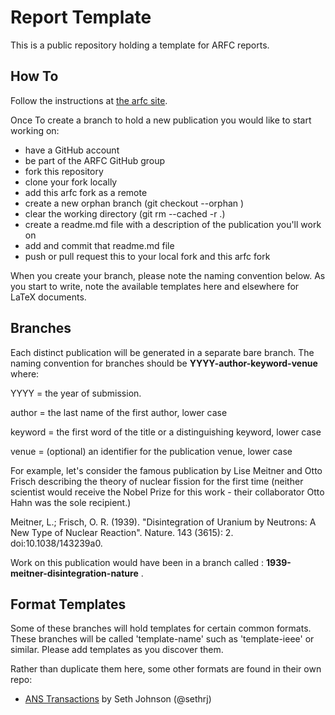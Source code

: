 Report Template
===============

This is a public repository holding a template for ARFC reports.

How To
-------

Follow the instructions at [the arfc 
site](https://arfc.github.io/manual/guides/writing/report).

Once To create a branch to hold a new publication you would like to start working 
on:

- have a GitHub account 
- be part of the ARFC GitHub group
- fork this repository
- clone your fork locally
- add this arfc fork as a remote
- create a new orphan branch (git checkout --orphan <branchname>)
- clear the working directory (git rm --cached -r .)
- create a readme.md file with a description of the publication you'll work on
- add and commit that readme.md file
- push or pull request this to your local fork and this arfc fork

When you create your branch, please note the naming convention below. As you 
start to write, note the available templates here and elsewhere for LaTeX 
documents.

Branches
--------

Each distinct publication will be generated in a separate bare branch. The 
naming convention for branches should be **YYYY-author-keyword-venue** where:

YYYY = the year of submission. 

author = the last name of the first author, lower case

keyword = the first word of the title or a distinguishing keyword, lower case

venue = (optional) an identifier for the publication venue, lower case


For example, let's consider the famous publication by Lise Meitner and Otto Frisch describing the theory of nuclear fission for the first time (neither scientist would receive the Nobel Prize for this work - their collaborator Otto Hahn was the sole recipient.)  

Meitner, L.; Frisch, O. R. (1939). "Disintegration of Uranium by Neutrons: A New Type of Nuclear Reaction". Nature. 143 (3615): 2. doi:10.1038/143239a0.

Work on this publication would have been in a branch called : **1939-meitner-disintegration-nature** .


Format Templates
----------------
Some of these branches will hold templates for certain common formats. These 
branches will be called 'template-name' such as 'template-ieee' or similar. 
Please add templates as you discover them.

Rather than duplicate them here, some other formats are found in their
own repo:

* [ANS Transactions](https://github.com/sethrj/anstrans) by Seth Johnson (@sethrj)
